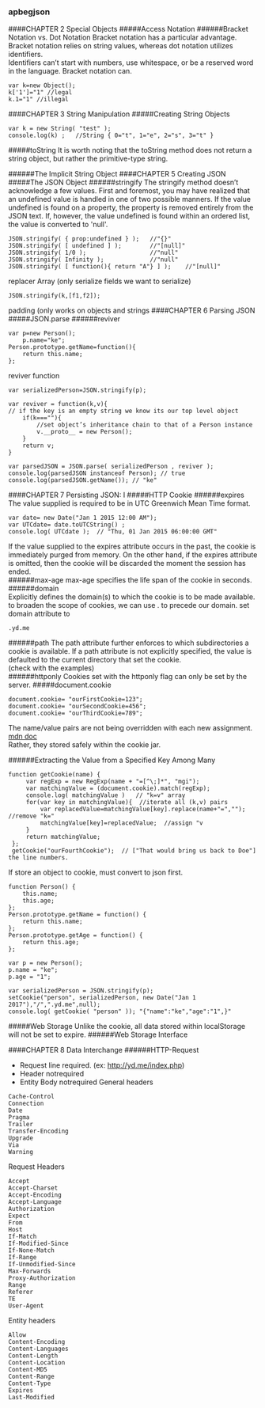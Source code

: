 ### apbegjson
####CHAPTER 2 Special Objects
#####Access Notation
######Bracket Notation vs. Dot Notation
Bracket notation has a particular advantage.  
Bracket notation relies on string values, whereas dot notation utilizes identifiers.  
Identifiers can’t start with numbers, use whitespace, or be a reserved word in the language. Bracket notation can.
```
var k=new Object();
k['1']="1" //legal
k.1="1" //illegal
```
####CHAPTER 3 String Manipulation
#####Creating String Objects
```
var k = new String( "test" );
console.log(k) ;   //String { 0="t", 1="e", 2="s", 3="t" }
```
#####toString
It is worth noting that the toString method does not return a string object, but rather the primitive-type string.

######The Implicit String Object
####CHAPTER 5 Creating JSON
#####The JSON Object
######stringify
The stringify method doesn’t acknowledge a few values. First and foremost, you may have realized that an undefined value is handled in one of two possible manners. If the value undefined is found on a property, the property is removed entirely from the JSON text. If, however, the value undefined is found within an ordered list, the value is converted to 'null'.
```
JSON.stringify( { prop:undefined } );   //"{}"
JSON.stringify( [ undefined ] );        //"[null]"
JSON.stringify( 1/0 );                  //"null"
JSON.stringify( Infinity );             //"null"
JSON.stringify( [ function(){ return "A"} ] );    //"[null]"
```
replacer Array (only serialize fields we want to serialize)
```
JSON.stringify(k,[f1,f2]);
```
padding (only works on objects and strings
####CHAPTER 6 Parsing JSON
#####JSON.parse
######reviver
```
var p=new Person();
    p.name="ke";
Person.prototype.getName=function(){
    return this.name;
};
```
reviver function
```
var serializedPerson=JSON.stringify(p);

var reviver = function(k,v){
// if the key is an empty string we know its our top level object
    if(k===""){
        //set object’s inheritance chain to that of a Person instance
        v.__proto__ = new Person();
    }
    return v;
}

var parsedJSON = JSON.parse( serializedPerson , reviver );
console.log(parsedJSON instanceof Person); // true
console.log(parsedJSON.getName()); // "ke"
```
####CHAPTER 7 Persisting JSON: I
#####HTTP Cookie
######expires
The value supplied is required to be in UTC Greenwich Mean Time format. 
```
var date= new Date("Jan 1 2015 12:00 AM");
var UTCdate= date.toUTCString() ;
console.log( UTCdate );  // "Thu, 01 Jan 2015 06:00:00 GMT"
```
If the value supplied to the expires attribute occurs in the past, the cookie is immediately purged from memory. On the other hand, if the expires attribute is omitted, then the cookie will be discarded the moment the session has ended.   
######max-age
max-age specifies the life span of the cookie in seconds.  
######domain  
Explicitly defines the domain(s) to which the cookie is to be made available.  
to broaden the scope of cookies, we can use . to precede our domain. set domain attribute to
```
.yd.me
```
######path
The path attribute further enforces to which subdirectories a cookie is available. If a path attribute is not explicitly specified, the value is defaulted to the current directory that set the cookie.  
(check with the examples)  
######httponly
Cookies set with the httponly flag can only be set by the server.
#####document.cookie
```
document.cookie= "ourFirstCookie=123";
document.cookie= "ourSecondCookie=456";
document.cookie= "ourThirdCookie=789";
```
The name/value pairs are not being overridden with each new assignment.  
[mdn doc](https://developer.mozilla.org/en-US/docs/Web/API/Document/cookie)  
Rather, they stored safely within the cookie jar. 

######Extracting the Value from a Specified Key Among Many
```
function getCookie(name) {
     var regExp = new RegExp(name + "=[^\;]*", "mgi");
     var matchingValue = (document.cookie).match(regExp);
     console.log( matchingValue )   // "k=v" array
     for(var key in matchingValue){  //iterate all (k,v) pairs
         var replacedValue=matchingValue[key].replace(name+"=",""); //remove "k="
         matchingValue[key]=replacedValue;  //assign "v
     }
     return matchingValue;
 };
 getCookie("ourFourthCookie");  // ["That would bring us back to Doe"] the line numbers.
```
If store an object to cookie, must convert to json first.
```
function Person() {
    this.name;
    this.age;
};
Person.prototype.getName = function() {
    return this.name;
};
Person.prototype.getAge = function() {
    return this.age;
};

var p = new Person();
p.name = "ke";
p.age = "1";

var serializedPerson = JSON.stringify(p);
setCookie("person", serializedPerson, new Date("Jan 1 2017"),"/",".yd.me",null);
console.log( getCookie( "person" )); "{"name":"ke","age":"1",}"
```
#####Web Storage
Unlike the cookie, all data stored within localStorage will not be set to expire.
######Web Storage Interface

####CHAPTER 8 Data Interchange
######HTTP-Request
- Request line required. (ex: http://yd.me/index.php)
- Header notrequired
- Entity Body notrequired
General headers
```
Cache-Control
Connection
Date
Pragma
Trailer
Transfer-Encoding
Upgrade
Via
Warning
```
Request Headers
```
Accept
Accept-Charset
Accept-Encoding
Accept-Language
Authorization
Expect
From
Host
If-Match
If-Modified-Since
If-None-Match
If-Range
If-Unmodified-Since
Max-Forwards
Proxy-Authorization
Range
Referer
TE
User-Agent
```
Entity headers
```
Allow
Content-Encoding
Content-Languages
Content-Length
Content-Location
Content-MD5
Content-Range
Content-Type
Expires
Last-Modified
```
